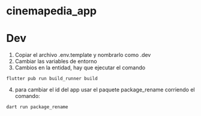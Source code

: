 # cinemapedia_app

# Dev

1. Copiar el archivo .env.template y nombrarlo como .dev
2. Cambiar las variables de entorno
3. Cambios en la entidad, hay que ejecutar el comando
```
flutter pub run build_runner build
```
4. para cambiar el id del app usar el paquete package_rename corriendo el comando:
```
dart run package_rename
```